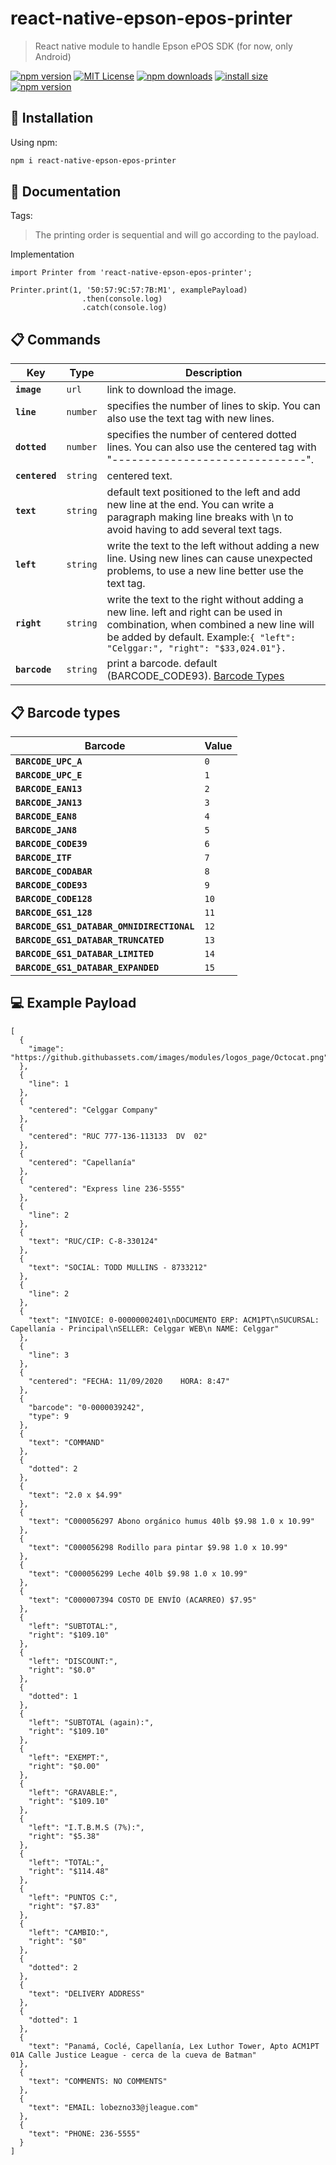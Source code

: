 # react-native-epson-epos-printer
> React native module to handle Epson ePOS SDK (for now, only Android)

[![npm version](https://img.shields.io/npm/v/react-native-epson-epos-printer.svg?style=flat-square)](https://www.npmjs.com/package/react-native-epson-epos-printer)
[![MIT License](https://img.shields.io/badge/license-MIT-blue.svg?style=flat-square)](https://github.com/Celggar/react-native-epson-epos-printer/blob/master/LICENSE)
[![npm downloads](https://img.shields.io/npm/dm/react-native-epson-epos-printer.svg?style=flat-square)](http://npm-stat.com/charts.html?package=react-native-epson-epos-printer)
[![install size](https://packagephobia.now.sh/badge?p=react-native-epson-epos-printer)](https://packagephobia.now.sh/result?p=react-native-epson-epos-printer)
[![npm version](https://img.shields.io/twitter/follow/celggar.svg?label=Follow%20@celggar)](https://twitter.com/intent/follow?screen_name=celggar)

## 🚀 Installation

Using npm:
```sh
npm i react-native-epson-epos-printer
```

## 📖 Documentation
Tags:
>The printing order is sequential and will go according to the payload.

Implementation 

```
import Printer from 'react-native-epson-epos-printer';
```

```
Printer.print(1, '50:57:9C:57:7B:M1', examplePayload)
                .then(console.log)
                .catch(console.log)
```

## 📋 Commands

| Key | Type | Description |
|---|---|---|
|**`image`**|`url`|link to download the image.|
|**`line`**|`number`|specifies the number of lines to skip. You can also use the text tag with new lines.|
|**`dotted`**|`number`|specifies the number of centered dotted lines. You can also use the centered tag with "------------------------------".|
|**`centered`**|`string`|centered text.|
|**`text`**|`string`|default text positioned to the left and add new line at the end. You can write a paragraph making line breaks with \n to avoid having to add several text tags.|
|**`left`**|`string`|write the text to the left without adding a new line. Using new lines can cause unexpected problems, to use a new line better use the text tag.|
|**`right`**|`string`|write the text to the right without adding a new line. left and right can be used in combination, when combined a new line will be added by default. Example:`{ "left": "Celggar:", "right": "$33,024.01"}.` |
|**`barcode`**|`string`|print a barcode. default (BARCODE_CODE93). [Barcode Types](#-barcode-types)|


## 📋 Barcode types
| Barcode | Value |
|---|---|
|**`BARCODE_UPC_A`**|`0`|
|**`BARCODE_UPC_E`**|`1`|
|**`BARCODE_EAN13`**|`2`|
|**`BARCODE_JAN13`**|`3`|
|**`BARCODE_EAN8`**|`4`|
|**`BARCODE_JAN8`**|`5`|
|**`BARCODE_CODE39`**|`6`|
|**`BARCODE_ITF`**|`7`|
|**`BARCODE_CODABAR`**|`8`|
|**`BARCODE_CODE93`**|`9`|
|**`BARCODE_CODE128`**|`10`|
|**`BARCODE_GS1_128`**|`11`|
|**`BARCODE_GS1_DATABAR_OMNIDIRECTIONAL`**|`12`|
|**`BARCODE_GS1_DATABAR_TRUNCATED`**|`13`|
|**`BARCODE_GS1_DATABAR_LIMITED`**|`14`|
|**`BARCODE_GS1_DATABAR_EXPANDED`**|`15`|

## 💻 Example Payload

```
[
  {
    "image": "https://github.githubassets.com/images/modules/logos_page/Octocat.png"
  },
  {
    "line": 1
  },
  {
    "centered": "Celggar Company"
  },
  {
    "centered": "RUC 777-136-113133  DV  02"
  },
  {
    "centered": "Capellanía"
  },
  {
    "centered": "Express line 236-5555"
  },
  {
    "line": 2
  },
  {
    "text": "RUC/CIP: C-8-330124"
  },
  {
    "text": "SOCIAL: TODD MULLINS - 8733212"
  },
  {
    "line": 2
  },
  {
    "text": "INVOICE: 0-00000002401\nDOCUMENTO ERP: ACM1PT\nSUCURSAL: Capellanía - Principal\nSELLER: Celggar WEB\n NAME: Celggar"
  },
  {
    "line": 3
  },
  {
    "centered": "FECHA: 11/09/2020    HORA: 8:47"
  },
  {
    "barcode": "0-0000039242",
    "type": 9
  },
  {
    "text": "COMMAND"
  },
  {
    "dotted": 2
  },
  {
    "text": "2.0 x $4.99"
  },
  {
    "text": "C000056297 Abono orgánico humus 40lb $9.98 1.0 x 10.99"
  },
  {
    "text": "C000056298 Rodillo para pintar $9.98 1.0 x 10.99"
  },
  {
    "text": "C000056299 Leche 40lb $9.98 1.0 x 10.99"
  },
  {
    "text": "C000007394 COSTO DE ENVÍO (ACARREO) $7.95"
  },
  {
    "left": "SUBTOTAL:",
    "right": "$109.10"
  },
  {
    "left": "DISCOUNT:",
    "right": "$0.0"
  },
  {
    "dotted": 1
  },
  {
    "left": "SUBTOTAL (again):",
    "right": "$109.10"
  },
  {
    "left": "EXEMPT:",
    "right": "$0.00"
  },
  {
    "left": "GRAVABLE:",
    "right": "$109.10"
  },
  {
    "left": "I.T.B.M.S (7%):",
    "right": "$5.38"
  },
  {
    "left": "TOTAL:",
    "right": "$114.48"
  },
  {
    "left": "PUNTOS C:",
    "right": "$7.83"
  },
  {
    "left": "CAMBIO:",
    "right": "$0"
  },
  {
    "dotted": 2
  },
  {
    "text": "DELIVERY ADDRESS"
  },
  {
    "dotted": 1
  },
  {
    "text": "Panamá, Coclé, Capellanía, Lex Luthor Tower, Apto ACM1PT 01A Calle Justice League - cerca de la cueva de Batman"
  },
  {
    "text": "COMMENTS: NO COMMENTS"
  },
  {
    "text": "EMAIL: lobezno33@jleague.com"
  },
  {
    "text": "PHONE: 236-5555"
  }
]

```
